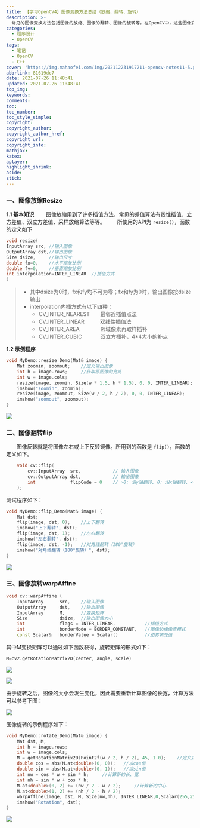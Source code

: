 ```yaml
---
title: 【学习OpenCV4】图像变换方法总结（放缩、翻转、旋转）
description: >-
  常见的图像变换方法包括图像的放缩、图像的翻转、图像的旋转等。在OpenCV中，这些图像变换操作都有着其对应的函数。通过对函数定义的解释以及具体例子，介绍各种图像变换的方法。
categories:
  - 程序设计
  - OpenCV
tags:
  - 笔记
  - OpenCV
  - C++
cover: 'https://img.mahaofei.com/img/202112231917211-opencv-notes11-5.png'
abbrlink: 81619dc7
date: 2021-07-26 11:48:41
updated: 2021-07-26 11:48:41
top_img:
keywords:
comments:
toc:
toc_number:
toc_style_simple:
copyright:
copyright_author:
copyright_author_href:
copyright_url:
copyright_info:
mathjax:
katex:
aplayer:
highlight_shrink:
aside:
stick:
---
```




### 一、图像放缩Resize
**1.1 基本知识**
&emsp;&emsp;图像放缩用到了许多插值方法，常见的差值算法有线性插值、立方差值、双立方差值、采样放缩算法等等。
&emsp;&emsp;所使用的API为 `resize()`，函数的定义如下

```cpp
void resize(
InputArray src,	//输入图像
OutputArray dst,//输出图像
Size dsize,		//输出尺寸
double fx=0,	//水平缩放比例
double fy=0,	//垂直缩放比例
int interpolation=INTER_LINEAR	//插值方式
)
```

>* 其中dsize为0时，fx和fy均不可为零；fx和fy为0时，输出图像按dsize输出
>* interpolation内插方式有以下四种：
>	- CV_INTER_NEAREST&emsp;&emsp;最邻近插值点法
>	- CV_INTER_LINEAR&emsp;&emsp;&emsp;双线性插值法
>	- CV_INTER_AREA&emsp;&emsp;&emsp;&emsp;邻域像素再取样插补
>	- CV_INTER_CUBIC &emsp;&emsp;&emsp; 双立方插补，4*4大小的补点

**1.2 示例程序**
```cpp
void MyDemo::resize_Demo(Mat& image) {
	Mat zoomin, zoomout;	//定义输出图像
	int h = image.rows;		//获取原图像的宽高
	int w = image.cols;
	resize(image, zoomin, Size(w * 1.5, h * 1.5), 0, 0, INTER_LINEAR);	//图像放大1.5倍
	imshow("zoomin", zoomin);
	resize(image, zoomout, Size(w / 2, h / 2), 0, 0, INTER_LINEAR);		//图像缩小2倍
	imshow("zoomout", zoomout);
}
```


![](https://img.mahaofei.com/img/202112231913042-opencv-notes11-1.png)



### 二、图像翻转flip

&emsp;&emsp;图像反转就是将图像左右或上下反转镜像。所用到的函数是 `flip()`，函数的定义如下。
```cpp
	void cv::flip(
		cv::InputArray 	src, 			// 输入图像
		cv::OutputArray dst, 			// 输出图像
		int 			flipCode = 0	// >0: 沿y轴翻转, 0: 沿x轴翻转, <0: x、y轴同时翻转
	);
```
测试程序如下：

```cpp
void MyDemo::flip_Demo(Mat& image) {
	Mat dst;
	flip(image, dst, 0);	//上下翻转
	imshow("上下翻转", dst);
	flip(image, dst, 1);	//左右翻转
	imshow("左右翻转", dst);
	flip(image, dst, -1);	//对角线翻转（180°旋转）
	imshow("对角线翻转（180°旋转）", dst);
}
```



![](https://img.mahaofei.com/img/202112231916215-opencv-notes11-2.png)



### 三、图像旋转warpAffine

```cpp
void cv::warpAffine (
	InputArray 		src,	//输入图像
	OutputArray 	dst,	//输出图像
	InputArray 		M,		//变换矩阵
	Size			dsize,	//输出图像大小
	int				flags = INTER_LINEAR,			//插值方式
	int 			borderMode = BORDER_CONSTANT,	//图像边缘像素模式
	const Scalar&	borderValue = Scalar()			//边界填充值
```

其中M变换矩阵可以通过如下函数获得，旋转矩阵的形式如下：
```cpp
M=cv2.getRotationMatrix2D(center, angle, scale)
```
![](https://img.mahaofei.com/img/202112231916903-opencv-notes11-3.png)

![](https://img.mahaofei.com/img/202112231917769-opencv-notes11-4.png)



由于旋转之后，图像的大小会发生变化，因此需要重新计算图像的长宽，计算方法可以参考下图：

![](https://img.mahaofei.com/img/202112231917211-opencv-notes11-5.png)

图像旋转的示例程序如下：
```cpp
void MyDemo::rotate_Demo(Mat& image) {
	Mat dst, M;
	int h = image.rows;
	int w = image.cols;
	M = getRotationMatrix2D(Point2f(w / 2, h / 2), 45, 1.0);	//定义变换矩阵M
	double cos = abs(M.at<double>(0, 0));	//求cos值
	double sin = abs(M.at<double>(0, 1));	//求sin值
	int nw = cos * w + sin * h;		//计算新的长、宽
	int nh = sin * w + cos * h;
	M.at<double>(0, 2) += (nw / 2 - w / 2);		//计算新的中心
	M.at<double>(1, 2) += (nh / 2 - h / 2);
	warpAffine(image, dst, M, Size(nw,nh), INTER_LINEAR,0,Scalar(255,255,255));
	imshow("Rotation", dst);
}
```



![](https://img.mahaofei.com/img/202112231917301-opencv-notes11-6.png)